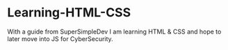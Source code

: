 # Learning-HTML-CSS
With a guide from SuperSimpleDev I am learning HTML &amp; CSS and hope to later move into JS for CyberSecurity.
